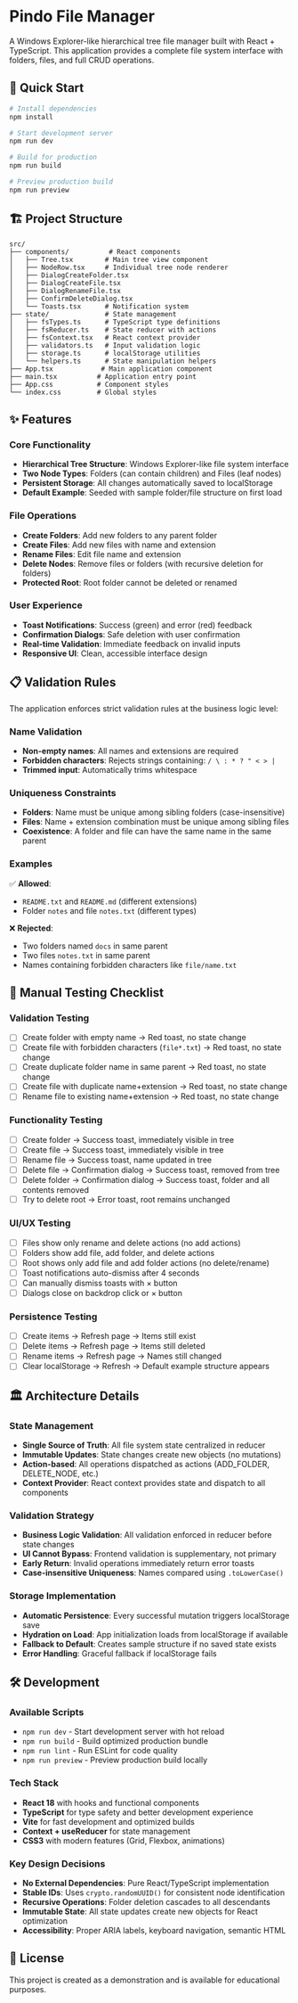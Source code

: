 # Pindo File Manager

A Windows Explorer-like hierarchical tree file manager built with React + TypeScript. This application provides a complete file system interface with folders, files, and full CRUD operations.

## 🚀 Quick Start

```bash
# Install dependencies
npm install

# Start development server
npm run dev

# Build for production
npm run build

# Preview production build
npm run preview
```

## 🏗️ Project Structure

```
src/
├── components/          # React components
│   ├── Tree.tsx        # Main tree view component
│   ├── NodeRow.tsx     # Individual tree node renderer
│   ├── DialogCreateFolder.tsx
│   ├── DialogCreateFile.tsx
│   ├── DialogRenameFile.tsx
│   ├── ConfirmDeleteDialog.tsx
│   └── Toasts.tsx      # Notification system
├── state/              # State management
│   ├── fsTypes.ts      # TypeScript type definitions
│   ├── fsReducer.ts    # State reducer with actions
│   ├── fsContext.tsx   # React context provider
│   ├── validators.ts   # Input validation logic
│   ├── storage.ts      # localStorage utilities
│   └── helpers.ts      # State manipulation helpers
├── App.tsx            # Main application component
├── main.tsx          # Application entry point
├── App.css           # Component styles
└── index.css         # Global styles
```

## ✨ Features

### Core Functionality
- **Hierarchical Tree Structure**: Windows Explorer-like file system interface
- **Two Node Types**: Folders (can contain children) and Files (leaf nodes)
- **Persistent Storage**: All changes automatically saved to localStorage
- **Default Example**: Seeded with sample folder/file structure on first load

### File Operations
- **Create Folders**: Add new folders to any parent folder
- **Create Files**: Add new files with name and extension
- **Rename Files**: Edit file name and extension
- **Delete Nodes**: Remove files or folders (with recursive deletion for folders)
- **Protected Root**: Root folder cannot be deleted or renamed

### User Experience
- **Toast Notifications**: Success (green) and error (red) feedback
- **Confirmation Dialogs**: Safe deletion with user confirmation
- **Real-time Validation**: Immediate feedback on invalid inputs
- **Responsive UI**: Clean, accessible interface design

## 📋 Validation Rules

The application enforces strict validation rules at the business logic level:

### Name Validation
- **Non-empty names**: All names and extensions are required
- **Forbidden characters**: Rejects strings containing: `/ \ : * ? " < > |`
- **Trimmed input**: Automatically trims whitespace

### Uniqueness Constraints
- **Folders**: Name must be unique among sibling folders (case-insensitive)
- **Files**: Name + extension combination must be unique among sibling files
- **Coexistence**: A folder and file can have the same name in the same parent

### Examples
✅ **Allowed**:
- `README.txt` and `README.md` (different extensions)
- Folder `notes` and file `notes.txt` (different types)

❌ **Rejected**:
- Two folders named `docs` in same parent
- Two files `notes.txt` in same parent
- Names containing forbidden characters like `file/name.txt`

## 🧪 Manual Testing Checklist

### Validation Testing
- [ ] Create folder with empty name → Red toast, no state change
- [ ] Create file with forbidden characters (`file*.txt`) → Red toast, no state change
- [ ] Create duplicate folder name in same parent → Red toast, no state change
- [ ] Create file with duplicate name+extension → Red toast, no state change
- [ ] Rename file to existing name+extension → Red toast, no state change

### Functionality Testing
- [ ] Create folder → Success toast, immediately visible in tree
- [ ] Create file → Success toast, immediately visible in tree
- [ ] Rename file → Success toast, name updated in tree
- [ ] Delete file → Confirmation dialog → Success toast, removed from tree
- [ ] Delete folder → Confirmation dialog → Success toast, folder and all contents removed
- [ ] Try to delete root → Error toast, root remains unchanged

### UI/UX Testing
- [ ] Files show only rename and delete actions (no add actions)
- [ ] Folders show add file, add folder, and delete actions
- [ ] Root shows only add file and add folder actions (no delete/rename)
- [ ] Toast notifications auto-dismiss after 4 seconds
- [ ] Can manually dismiss toasts with × button
- [ ] Dialogs close on backdrop click or × button

### Persistence Testing
- [ ] Create items → Refresh page → Items still exist
- [ ] Delete items → Refresh page → Items still deleted
- [ ] Rename items → Refresh page → Names still changed
- [ ] Clear localStorage → Refresh → Default example structure appears

## 🏛️ Architecture Details

### State Management
- **Single Source of Truth**: All file system state centralized in reducer
- **Immutable Updates**: State changes create new objects (no mutations)
- **Action-based**: All operations dispatched as actions (ADD_FOLDER, DELETE_NODE, etc.)
- **Context Provider**: React context provides state and dispatch to all components

### Validation Strategy
- **Business Logic Validation**: All validation enforced in reducer before state changes
- **UI Cannot Bypass**: Frontend validation is supplementary, not primary
- **Early Return**: Invalid operations immediately return error toasts
- **Case-insensitive Uniqueness**: Names compared using `.toLowerCase()`

### Storage Implementation
- **Automatic Persistence**: Every successful mutation triggers localStorage save
- **Hydration on Load**: App initialization loads from localStorage if available
- **Fallback to Default**: Creates sample structure if no saved state exists
- **Error Handling**: Graceful fallback if localStorage fails

## 🛠️ Development

### Available Scripts
- `npm run dev` - Start development server with hot reload
- `npm run build` - Build optimized production bundle
- `npm run lint` - Run ESLint for code quality
- `npm run preview` - Preview production build locally

### Tech Stack
- **React 18** with hooks and functional components
- **TypeScript** for type safety and better development experience
- **Vite** for fast development and optimized builds
- **Context + useReducer** for state management
- **CSS3** with modern features (Grid, Flexbox, animations)

### Key Design Decisions
- **No External Dependencies**: Pure React/TypeScript implementation
- **Stable IDs**: Uses `crypto.randomUUID()` for consistent node identification  
- **Recursive Operations**: Folder deletion cascades to all descendants
- **Immutable State**: All state updates create new objects for React optimization
- **Accessibility**: Proper ARIA labels, keyboard navigation, semantic HTML

## 📝 License

This project is created as a demonstration and is available for educational purposes.